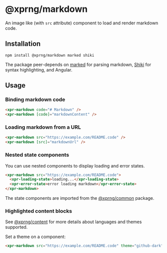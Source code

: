 # @xprng/markdown

An image like (with `src` attribute) component to load and render markdown code.

## Installation

```shell
npm install @xprng/markdown marked shiki
```

The package peer-depends on [marked](https://marked.js.org/) for parsing
markdown, [Shiki](https://shiki.style/) for syntax highlighting, and Angular.

## Usage

### Binding markdown code

```html
<xpr-markdown code="# Markdown" />
<xpr-markdown [code]="markdownContent" />
```

### Loading markdown from a URL

```html
<xpr-markdown src="https://example.com/README.code" />
<xpr-markdown [src]="markdownUrl" />
```

### Nested state components

You can use nested components to display loading and error states.

```html
<xpr-markdown src="https://example.com/README.code">
  <xpr-loading-state>loading...</xpr-loading-state>
  <xpr-error-state>error loading markdown</xpr-error-state>
</xpr-markdown>
```

The state components are imported from the [@xprng/common](../common/README.md)
package.

### Highlighted content blocks

See [@xprng/content](../code/README.md) for more details about languages and
themes supported.

Set a theme on a component:

```html
<xpr-markdown src="https://example.com/README.code" theme="github-dark" />
```
